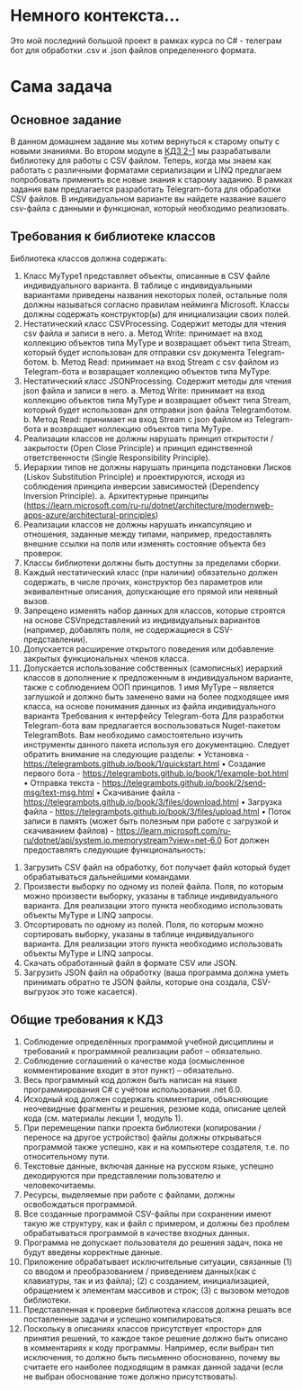 # Немного контекста...
Это мой последний большой проект в рамках курса по C# - телеграм бот для обработки .csv и .json файлов определенного формата. 
# Сама задача
## Основное задание
В данном домашнем задание мы хотим вернуться к старому опыту с новыми знаниями. Во втором
модуле в [КДЗ 2-1](https://github.com/hlebysq/favourite_projects/tree/main/%D0%A1%23/fourth_big_project) мы разрабатывали библиотеку для работы с CSV файлом. Теперь, когда мы знаем
как работать с различными форматами сериализации и LINQ предлагаем попробовать применить
все новые знания к старому заданию.
В рамках задания вам предлагается разработать Telegram-бота для обработки CSV
файлов. В индивидуальном варианте вы найдете название вашего csv-файла с данными и
функционал, который необходимо реализовать.
## Требования к библиотеке классов
Библиотека классов должна содержать:
1) Класс MyType1 представляет объекты, описанные в CSV файле индивидуального варианта.
В таблице с индивидуальными вариантами приведены названия некоторых полей,
остальные поля должны называться согласно правилам нейминга Microsoft. Классы должны
содержать конструктор(ы) для инициализации своих полей.
2) Нестатический класс CSVProcessing. Содержит методы для чтения csv файла и записи в
него.
a. Метод Write: принимает на вход коллекцию объектов типа MyType и возвращает
объект типа Stream, который будет использован для отправки csv документа
Telegram-ботом.
b. Метод Read: принимает на вход Stream с csv файлом из Telegram-бота и возвращает
коллекцию объектов типа MyType.
3) Нестатический класс JSONProcessing. Содержит методы для чтения json файла и записи в
него.
a. Метод Write: принимает на вход коллекцию объектов типа MyType и возвращает
объект типа Stream, который будет использован для отправки json файла Telegramботом.
b. Метод Read: принимает на вход Stream с json файлом из Telegram-бота и
возвращает коллекцию объектов типа MyType.
4) Реализации классов не должны нарушать принцип открытости / закрытости (Open Close
Principle) и принцип единственной ответственности (Single Responsibility Principle).
5) Иерархии типов не должны нарушать принципа подстановки Лисков (Liskov Substitution
Principle) и проектируются, исходя из соблюдения принципа инверсии зависимостей
(Dependency Inversion Principle).
a. Архитектурные принципы (https://learn.microsoft.com/ru-ru/dotnet/architecture/modernweb-apps-azure/architectural-principles)
6) Реализации классов не должны нарушать инкапсуляцию и отношения, заданные между
типами, например, предоставлять внешние ссылки на поля или изменять состояние объекта
без проверок.
7) Классы библиотеки должны быть доступны за пределами сборки.
8) Каждый нестатический класс (при наличии) обязательно должен содержать, в числе прочих,
конструктор без параметров или эквивалентные описания, допускающие его прямой или
неявный вызов.
9) Запрещено изменять набор данных для классов, которые строятся на основе CSVпредставлений из индивидуальных вариантов (например, добавлять поля, не содержащиеся
в CSV-представлении).
10) Допускается расширение открытого поведения или добавление закрытых функциональных
членов класса.
11) Допускается использование собственных (самописных) иерархий классов в дополнение к
предложенным в индивидуальном варианте, также с соблюдением ООП принципов.
1 имя MyType – является заглушкой и должно быть заменено вами на более подходящее имя класса,
на основе понимания данных из файла индивидуального варианта
Требования к интерфейсу Telegram-бота
Для разработки Telegram-бота вам предлагается воспользоваться Nuget-пакетом TelegramBots. Вам
необходимо самостоятельно изучить инструменты данного пакета используя его документацию.
Следует обратить внимание на следующие разделы:
• Установка - https://telegrambots.github.io/book/1/quickstart.html
• Создание первого бота - https://telegrambots.github.io/book/1/example-bot.html
• Отправка текста - https://telegrambots.github.io/book/2/send-msg/text-msg.html
• Скачивание файла - https://telegrambots.github.io/book/3/files/download.html
• Загрузка файла - https://telegrambots.github.io/book/3/files/upload.html
• Поток записи в память (может быть полезным при работе с загрузкой и скачиванием
файлов) - https://learn.microsoft.com/ru-ru/dotnet/api/system.io.memorystream?view=net-6.0
Бот должен предоставлять следующие функциональность:
1. Загрузить CSV файл на обработку, бот получает файл который будет обрабатываться
дальнейшими командами.
2. Произвести выборку по одному из полей файла. Поля, по которым можно произвести
выборку, указаны в таблице индивидуального варианта. Для реализации этого пункта
необходимо использовать объекты MyType и LINQ запросы.
3. Отсортировать по одному из полей. Поля, по которым можно сортировать выборку, указаны
в таблице индивидуального варианта. Для реализации этого пункта необходимо
использовать объекты MyType и LINQ запросы.
4. Скачать обработанный файл в формате CSV или JSON.
5. Загрузить JSON файл на обработку (ваша программа должна уметь принимать обратно те
JSON файлы, которые она создала, CSV-выгрузок это тоже касается).
## Общие требования к КДЗ
1. Соблюдение определённых программой учебной дисциплины и требований к программной
реализации работ – обязательно.
2. Соблюдение соглашений о качестве кода (осмысленное комментирование входит в этот
пункт) – обязательно.
3. Весь программный код должен быть написан на языке программирования C# с учётом
использования .net 6.0.
4. Исходный код должен содержать комментарии, объясняющие неочевидные фрагменты и
решения, резюме кода, описание целей кода (см. материалы лекции 1, модуль 1).
5. При перемещении папки проекта библиотеки (копировании / переносе на другое устройство)
файлы должны открываться программой также успешно, как и на компьютере создателя, т.е.
по относительному пути.
6. Текстовые данные, включая данные на русском языке, успешно декодируются при
представлении пользователю и человекочитаемы.
7. Ресурсы, выделяемые при работе с файлами, должны освобождаться программой.
8. Все созданные программой CSV-файлы при сохранении имеют такую же структуру, как и
файл с примером, и должны без проблем обрабатываться программой в качестве входных
данных.
9. Программа не допускает пользователя до решения задач, пока не будут введены
корректные данные.
10. Приложение обрабатывает исключительные ситуации, связанные (1) со вводом и
преобразованием / приведением данных(как с клавиатуры, так и из файла); (2) с созданием,
инициализацией, обращением к элементам массивов и строк; (3) с вызовом методов
библиотеки.
11. Представленная к проверке библиотека классов должна решать все поставленные задачи и
успешно компилироваться.
12. Поскольку в описаниях классов присутствует «простор» для принятия решений, то каждое
такое решение должно быть описано в комментариях к коду программы. Например, если
выбран тип исключения, то должно быть письменно обоснованно, почему вы считаете его
наиболее подходящим в рамках данной задачи (если не выбран обоснование тоже должно
присутствовать).
